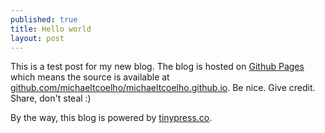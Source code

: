 ```yaml
---
published: true
title: Hello world
layout: post
---
```

This is a test post for my new blog. The blog is hosted on [Github Pages](http://pages.github.com/) which means the source is available at [github.com/michaeltcoelho/michaeltcoelho.github.io](http://github.com/michaeltcoelho/michaeltcoelho.github.io). Be nice. Give credit. Share, don't steal :)

By the way, this blog is powered by [tinypress.co](https://tinypress.co).